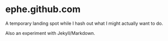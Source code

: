 ephe.github.com
===============

A temporary landing spot while I hash out what I might actually want to do.

Also an experiment with Jekyll/Markdown.
